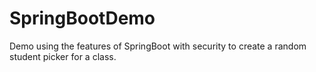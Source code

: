 # SpringBootDemo
Demo using the features of SpringBoot with security to create a random student picker for a class.
